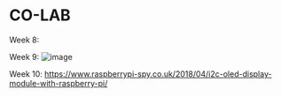 # CO-LAB

Week 8:


Week 9:
![image](https://user-images.githubusercontent.com/45201620/100462745-ba406a00-30f0-11eb-8518-81cf37ae25ba.png)

Week 10:
https://www.raspberrypi-spy.co.uk/2018/04/i2c-oled-display-module-with-raspberry-pi/
